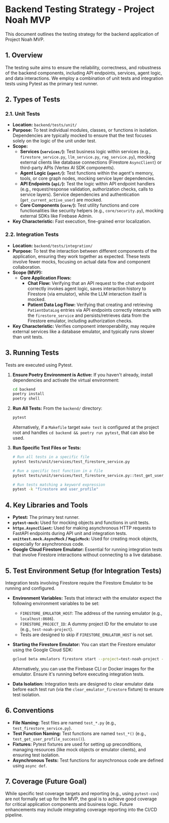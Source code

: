 # Backend Testing Strategy - Project Noah MVP

This document outlines the testing strategy for the backend application of Project Noah MVP.

## 1. Overview

The testing suite aims to ensure the reliability, correctness, and robustness of the backend components, including API endpoints, services, agent logic, and data interactions. We employ a combination of unit tests and integration tests using Pytest as the primary test runner.

## 2. Types of Tests

### 2.1. Unit Tests

*   **Location:** `backend/tests/unit/`
*   **Purpose:** To test individual modules, classes, or functions in isolation. Dependencies are typically mocked to ensure that the test focuses solely on the logic of the unit under test.
*   **Scope:**
    *   **Services (`services/`):** Test business logic within services (e.g., `firestore_service.py`, `llm_service.py`, `rag_service.py`), mocking external clients like database connections (Firestore `AsyncClient`) or third-party APIs (Vertex AI SDK components).
    *   **Agent Logic (`agent/`):** Test functions within the agent's memory, tools, or core graph nodes, mocking service layer dependencies.
    *   **API Endpoints (`api/`):** Test the logic within API endpoint handlers (e.g., request/response validation, authorization checks, calls to service layers). Service dependencies and authentication (`get_current_active_user`) are mocked.
    *   **Core Components (`core/`):** Test utility functions and core functionalities like security helpers (e.g., `core/security.py`), mocking external SDKs like Firebase Admin.
*   **Key Characteristic:** Fast execution, fine-grained error localization.

### 2.2. Integration Tests

*   **Location:** `backend/tests/integration/`
*   **Purpose:** To test the interaction between different components of the application, ensuring they work together as expected. These tests involve fewer mocks, focusing on actual data flow and component collaboration.
*   **Scope (MVP):**
    *   **Core Application Flows:**
        *   **Chat Flow:** Verifying that an API request to the chat endpoint correctly invokes agent logic, saves interaction history to Firestore (via emulator), while the LLM interaction itself is mocked.
        *   **Patient Data Log Flow:** Verifying that creating and retrieving `PatientDataLog` entries via API endpoints correctly interacts with the `firestore_service` and persists/retrieves data from the Firestore emulator, including authorization checks.
*   **Key Characteristic:** Verifies component interoperability, may require external services like a database emulator, and typically runs slower than unit tests.

## 3. Running Tests

Tests are executed using Pytest.

1.  **Ensure Poetry Environment is Active:**
    If you haven't already, install dependencies and activate the virtual environment:
    ```bash
    cd backend
    poetry install
    poetry shell
    ```

2.  **Run All Tests:**
    From the `backend/` directory:
    ```bash
    pytest
    ```
    Alternatively, if a `Makefile` target `make test` is configured at the project root and handles `cd backend && poetry run pytest`, that can also be used.

3.  **Run Specific Test Files or Tests:**
    ```bash
    # Run all tests in a specific file
    pytest tests/unit/services/test_firestore_service.py

    # Run a specific test function in a file
    pytest tests/unit/services/test_firestore_service.py::test_get_user_profile_found

    # Run tests matching a keyword expression
    pytest -k "firestore and user_profile"
    ```

## 4. Key Libraries and Tools

*   **Pytest:** The primary test runner.
*   **`pytest-mock`:** Used for mocking objects and functions in unit tests.
*   **`httpx.AsyncClient`:** Used for making asynchronous HTTP requests to FastAPI endpoints during API unit and integration tests.
*   **`unittest.mock.AsyncMock` / `MagicMock`:** Used for creating mock objects, especially for asynchronous code.
*   **Google Cloud Firestore Emulator:** Essential for running integration tests that involve Firestore interactions without connecting to a live database.

## 5. Test Environment Setup (for Integration Tests)

Integration tests involving Firestore require the Firestore Emulator to be running and configured.

*   **Environment Variables:** Tests that interact with the emulator expect the following environment variables to be set:
    *   `FIRESTORE_EMULATOR_HOST`: The address of the running emulator (e.g., `localhost:8686`).
    *   `FIRESTORE_PROJECT_ID`: A dummy project ID for the emulator to use (e.g., `test-noah-project`).
    *   Tests are designed to skip if `FIRESTORE_EMULATOR_HOST` is not set.

*   **Starting the Firestore Emulator:**
    You can start the Firestore emulator using the Google Cloud SDK:
    ```bash
    gcloud beta emulators firestore start --project=test-noah-project --host-port="localhost:8686"
    ```
    Alternatively, you can use the Firebase CLI or Docker images for the emulator. Ensure it's running before executing integration tests.

*   **Data Isolation:** Integration tests are designed to clear emulator data before each test run (via the `clear_emulator_firestore` fixture) to ensure test isolation.

## 6. Conventions

*   **File Naming:** Test files are named `test_*.py` (e.g., `test_firestore_service.py`).
*   **Test Function Naming:** Test functions are named `test_*()` (e.g., `test_get_user_profile_success()`).
*   **Fixtures:** Pytest fixtures are used for setting up preconditions, managing resources (like mock objects or emulator clients), and ensuring test isolation.
*   **Asynchronous Tests:** Test functions for asynchronous code are defined using `async def`.

## 7. Coverage (Future Goal)

While specific test coverage targets and reporting (e.g., using `pytest-cov`) are not formally set up for the MVP, the goal is to achieve good coverage for critical application components and business logic. Future enhancements may include integrating coverage reporting into the CI/CD pipeline.
```
